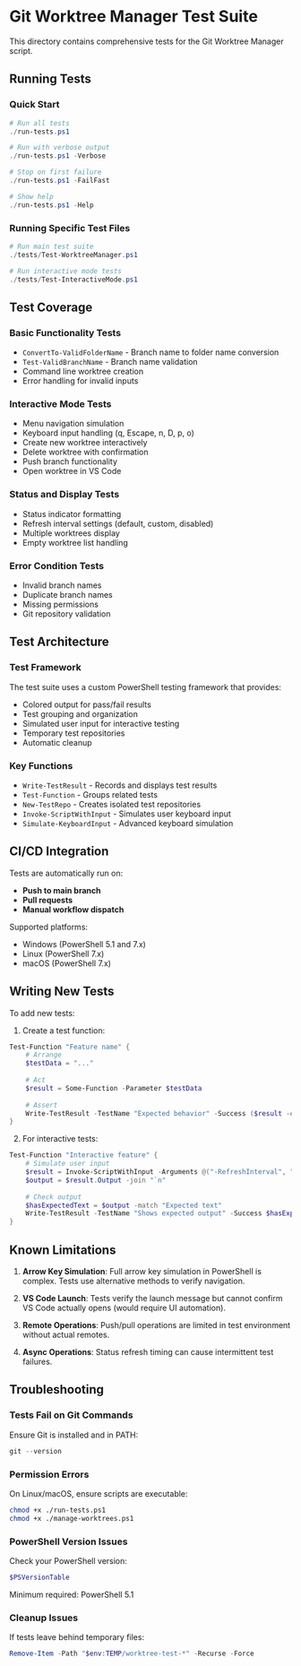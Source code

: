 # Git Worktree Manager Test Suite

This directory contains comprehensive tests for the Git Worktree Manager script.

## Running Tests

### Quick Start
```powershell
# Run all tests
./run-tests.ps1

# Run with verbose output
./run-tests.ps1 -Verbose

# Stop on first failure
./run-tests.ps1 -FailFast

# Show help
./run-tests.ps1 -Help
```

### Running Specific Test Files
```powershell
# Run main test suite
./tests/Test-WorktreeManager.ps1

# Run interactive mode tests
./tests/Test-InteractiveMode.ps1
```

## Test Coverage

### Basic Functionality Tests
- `ConvertTo-ValidFolderName` - Branch name to folder name conversion
- `Test-ValidBranchName` - Branch name validation
- Command line worktree creation
- Error handling for invalid inputs

### Interactive Mode Tests
- Menu navigation simulation
- Keyboard input handling (q, Escape, n, D, p, o)
- Create new worktree interactively
- Delete worktree with confirmation
- Push branch functionality
- Open worktree in VS Code

### Status and Display Tests
- Status indicator formatting
- Refresh interval settings (default, custom, disabled)
- Multiple worktrees display
- Empty worktree list handling

### Error Condition Tests
- Invalid branch names
- Duplicate branch names
- Missing permissions
- Git repository validation

## Test Architecture

### Test Framework
The test suite uses a custom PowerShell testing framework that provides:
- Colored output for pass/fail results
- Test grouping and organization
- Simulated user input for interactive testing
- Temporary test repositories
- Automatic cleanup

### Key Functions
- `Write-TestResult` - Records and displays test results
- `Test-Function` - Groups related tests
- `New-TestRepo` - Creates isolated test repositories
- `Invoke-ScriptWithInput` - Simulates user keyboard input
- `Simulate-KeyboardInput` - Advanced keyboard simulation

## CI/CD Integration

Tests are automatically run on:
- **Push to main branch**
- **Pull requests**
- **Manual workflow dispatch**

Supported platforms:
- Windows (PowerShell 5.1 and 7.x)
- Linux (PowerShell 7.x)
- macOS (PowerShell 7.x)

## Writing New Tests

To add new tests:

1. Create a test function:
```powershell
Test-Function "Feature name" {
    # Arrange
    $testData = "..."
    
    # Act
    $result = Some-Function -Parameter $testData
    
    # Assert
    Write-TestResult -TestName "Expected behavior" -Success ($result -eq "expected")
}
```

2. For interactive tests:
```powershell
Test-Function "Interactive feature" {
    # Simulate user input
    $result = Invoke-ScriptWithInput -Arguments @("-RefreshInterval", "0") -Inputs @("n", "branch-name", "q")
    $output = $result.Output -join "`n"
    
    # Check output
    $hasExpectedText = $output -match "Expected text"
    Write-TestResult -TestName "Shows expected output" -Success $hasExpectedText
}
```

## Known Limitations

1. **Arrow Key Simulation**: Full arrow key simulation in PowerShell is complex. Tests use alternative methods to verify navigation.

2. **VS Code Launch**: Tests verify the launch message but cannot confirm VS Code actually opens (would require UI automation).

3. **Remote Operations**: Push/pull operations are limited in test environment without actual remotes.

4. **Async Operations**: Status refresh timing can cause intermittent test failures.

## Troubleshooting

### Tests Fail on Git Commands
Ensure Git is installed and in PATH:
```powershell
git --version
```

### Permission Errors
On Linux/macOS, ensure scripts are executable:
```bash
chmod +x ./run-tests.ps1
chmod +x ./manage-worktrees.ps1
```

### PowerShell Version Issues
Check your PowerShell version:
```powershell
$PSVersionTable
```
Minimum required: PowerShell 5.1

### Cleanup Issues
If tests leave behind temporary files:
```powershell
Remove-Item -Path "$env:TEMP/worktree-test-*" -Recurse -Force
```
